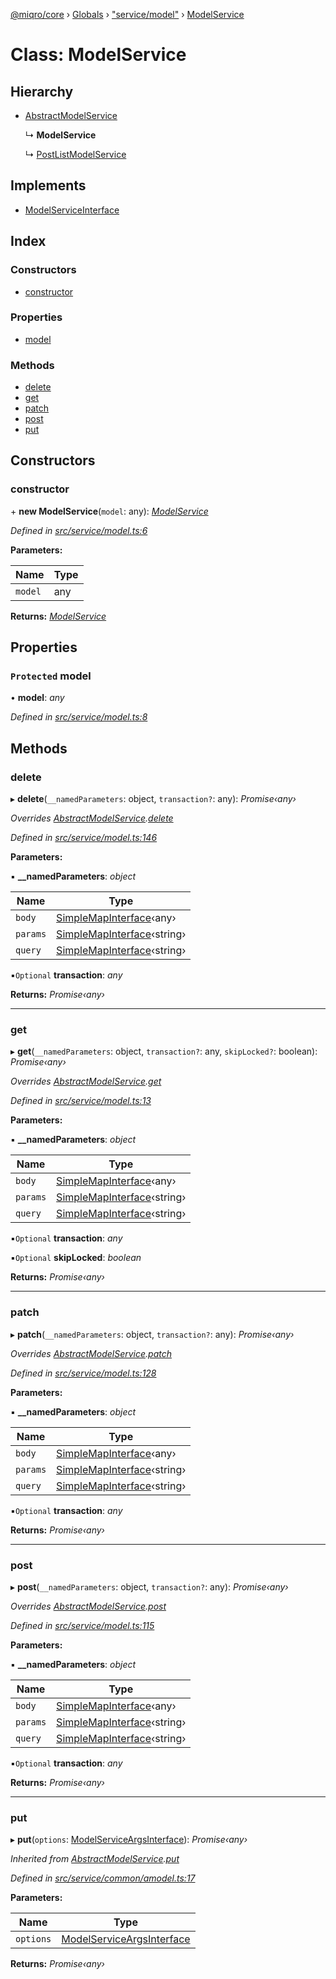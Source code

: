 [@miqro/core](../README.md) › [Globals](../globals.md) › ["service/model"](../modules/_service_model_.md) › [ModelService](_service_model_.modelservice.md)

# Class: ModelService

## Hierarchy

* [AbstractModelService](_service_common_amodel_.abstractmodelservice.md)

  ↳ **ModelService**

  ↳ [PostListModelService](_service_postlist_.postlistmodelservice.md)

## Implements

* [ModelServiceInterface](../interfaces/_service_common_model_.modelserviceinterface.md)

## Index

### Constructors

* [constructor](_service_model_.modelservice.md#constructor)

### Properties

* [model](_service_model_.modelservice.md#protected-model)

### Methods

* [delete](_service_model_.modelservice.md#delete)
* [get](_service_model_.modelservice.md#get)
* [patch](_service_model_.modelservice.md#patch)
* [post](_service_model_.modelservice.md#post)
* [put](_service_model_.modelservice.md#put)

## Constructors

###  constructor

\+ **new ModelService**(`model`: any): *[ModelService](_service_model_.modelservice.md)*

*Defined in [src/service/model.ts:6](https://github.com/claukers/miqro-core/blob/65c3631/src/service/model.ts#L6)*

**Parameters:**

Name | Type |
------ | ------ |
`model` | any |

**Returns:** *[ModelService](_service_model_.modelservice.md)*

## Properties

### `Protected` model

• **model**: *any*

*Defined in [src/service/model.ts:8](https://github.com/claukers/miqro-core/blob/65c3631/src/service/model.ts#L8)*

## Methods

###  delete

▸ **delete**(`__namedParameters`: object, `transaction?`: any): *Promise‹any›*

*Overrides [AbstractModelService](_service_common_amodel_.abstractmodelservice.md).[delete](_service_common_amodel_.abstractmodelservice.md#delete)*

*Defined in [src/service/model.ts:146](https://github.com/claukers/miqro-core/blob/65c3631/src/service/model.ts#L146)*

**Parameters:**

▪ **__namedParameters**: *object*

Name | Type |
------ | ------ |
`body` | [SimpleMapInterface](../interfaces/_util_util_.simplemapinterface.md)‹any› |
`params` | [SimpleMapInterface](../interfaces/_util_util_.simplemapinterface.md)‹string› |
`query` | [SimpleMapInterface](../interfaces/_util_util_.simplemapinterface.md)‹string› |

▪`Optional`  **transaction**: *any*

**Returns:** *Promise‹any›*

___

###  get

▸ **get**(`__namedParameters`: object, `transaction?`: any, `skipLocked?`: boolean): *Promise‹any›*

*Overrides [AbstractModelService](_service_common_amodel_.abstractmodelservice.md).[get](_service_common_amodel_.abstractmodelservice.md#get)*

*Defined in [src/service/model.ts:13](https://github.com/claukers/miqro-core/blob/65c3631/src/service/model.ts#L13)*

**Parameters:**

▪ **__namedParameters**: *object*

Name | Type |
------ | ------ |
`body` | [SimpleMapInterface](../interfaces/_util_util_.simplemapinterface.md)‹any› |
`params` | [SimpleMapInterface](../interfaces/_util_util_.simplemapinterface.md)‹string› |
`query` | [SimpleMapInterface](../interfaces/_util_util_.simplemapinterface.md)‹string› |

▪`Optional`  **transaction**: *any*

▪`Optional`  **skipLocked**: *boolean*

**Returns:** *Promise‹any›*

___

###  patch

▸ **patch**(`__namedParameters`: object, `transaction?`: any): *Promise‹any›*

*Overrides [AbstractModelService](_service_common_amodel_.abstractmodelservice.md).[patch](_service_common_amodel_.abstractmodelservice.md#patch)*

*Defined in [src/service/model.ts:128](https://github.com/claukers/miqro-core/blob/65c3631/src/service/model.ts#L128)*

**Parameters:**

▪ **__namedParameters**: *object*

Name | Type |
------ | ------ |
`body` | [SimpleMapInterface](../interfaces/_util_util_.simplemapinterface.md)‹any› |
`params` | [SimpleMapInterface](../interfaces/_util_util_.simplemapinterface.md)‹string› |
`query` | [SimpleMapInterface](../interfaces/_util_util_.simplemapinterface.md)‹string› |

▪`Optional`  **transaction**: *any*

**Returns:** *Promise‹any›*

___

###  post

▸ **post**(`__namedParameters`: object, `transaction?`: any): *Promise‹any›*

*Overrides [AbstractModelService](_service_common_amodel_.abstractmodelservice.md).[post](_service_common_amodel_.abstractmodelservice.md#post)*

*Defined in [src/service/model.ts:115](https://github.com/claukers/miqro-core/blob/65c3631/src/service/model.ts#L115)*

**Parameters:**

▪ **__namedParameters**: *object*

Name | Type |
------ | ------ |
`body` | [SimpleMapInterface](../interfaces/_util_util_.simplemapinterface.md)‹any› |
`params` | [SimpleMapInterface](../interfaces/_util_util_.simplemapinterface.md)‹string› |
`query` | [SimpleMapInterface](../interfaces/_util_util_.simplemapinterface.md)‹string› |

▪`Optional`  **transaction**: *any*

**Returns:** *Promise‹any›*

___

###  put

▸ **put**(`options`: [ModelServiceArgsInterface](../interfaces/_service_common_model_.modelserviceargsinterface.md)): *Promise‹any›*

*Inherited from [AbstractModelService](_service_common_amodel_.abstractmodelservice.md).[put](_service_common_amodel_.abstractmodelservice.md#put)*

*Defined in [src/service/common/amodel.ts:17](https://github.com/claukers/miqro-core/blob/65c3631/src/service/common/amodel.ts#L17)*

**Parameters:**

Name | Type |
------ | ------ |
`options` | [ModelServiceArgsInterface](../interfaces/_service_common_model_.modelserviceargsinterface.md) |

**Returns:** *Promise‹any›*
